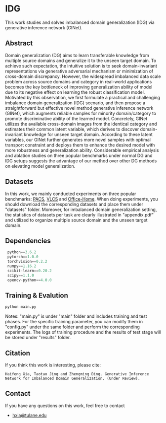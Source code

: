 # IDG
 This work studies and solves imbalanced domain generalization (IDG) via generative inference network (GINet).
 
## Abstract
 Domain generalization (DG) aims to learn transferable knowledge from multiple source domains and generalize it to the unseen target domain. To achieve such expectation, the intuitive solution is to seek domain-invariant representations via generative adversarial mechanism or minimization of cross-domain discrepancy. However, the widespread imbalanced data scale problem across source domains and category in real-world applications becomes the key bottleneck of improving generalization ability of model due to its negative effect on learning the robust classification model. Motivated by this observation, we first formulate a practical and challenging imbalance domain generalization (IDG) scenario, and then propose a straightforward but effective novel method generative inference network (GINet), which augments reliable samples for minority domain/category to promote discriminative ability of the learned model. Concretely, GINet utilizes the available cross-domain images from the identical category and estimates their common latent variable, which derives to discover domain-invariant knowledge for unseen target domain. According to these latent variables, our GINet further generates more novel samples with optimal transport constraint and deploys them to enhance the desired model with more robustness and generalization ability. Considerable empirical analysis and ablation studies on three popular benchmarks under normal DG and IDG setups suggests the advantage of our method over other DG methods on elevating model generalization.
 
## Datasets
 In this work, we mainly conducted experiments on three popular benchmarks: [PACS](https://drive.google.com/drive/folders/0B6x7gtvErXgfUU1WcGY5SzdwZVk?resourcekey=0-2fvpQY_QSyJf2uIECzqPuQ), [VLCS](https://www.mediafire.com/file/7yv132lgn1v267r/vlcs.tar.gz/file) and [Office-Home](https://drive.google.com/file/d/0B81rNlvomiwed0V1YUxQdC1uOTg/view?resourcekey=0-2SNWq0CDAuWOBRRBL7ZZsw). When doing experiments, you should download the corresponding datasets and place them under "datasets" folder. Moreover, for imbalanced domain generalization setting, the statistics of datasets per task are clearly illustrated in "appendix.pdf" and utilized to organize multiple source domain and the unseen target domain.
 
## Dependencies

```python
 python==3.6.2  
 pytorch==1.0.0  
 torchvision==0.2.2  
 numpy==1.16.2  
 scikit-learn==0.20.2  
 scipy==1.1.0  
 opencv-python==4.0.0 
```
 
## Training & Evalution
```python
python main.py
```
Notes: "main.py" is under "main" folder and includes training and test phases. For the specific training parameter, you can modify them in "config.py" under the same folder and perform the corresponding experiments. The logs of training procedure and the results of test stage will be stored under "results" folder.

## Citation

If you think this work is interesting, please cite:
```
Haifeng Xia, Taotao Jing and Zhengming Ding. Generative Inference Network for Imbalanced Domain Generalization. (Under Review).
```
## Contact

If you have any questions on this work, feel free to contact

- hxia@tulane.edu
